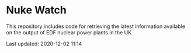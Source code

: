 # Nuke Watch

This repository includes code for retrieving the latest information available on the output of EDF nuclear power plants in the UK.

Last updated: 2020-12-02 11:14
